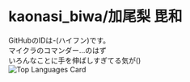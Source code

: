 # kaonasi_biwa/加尾梨 毘和
GitHubのIDは-(ハイフン)です。<br>
マイクラのコマンダー...のはず<br>
いろんなことに手を伸ばしすぎてる気が()<br>
![Top Languages Card](https://github-readme-stats.vercel.app/api/top-langs/?username=kaonasi-biwa)
